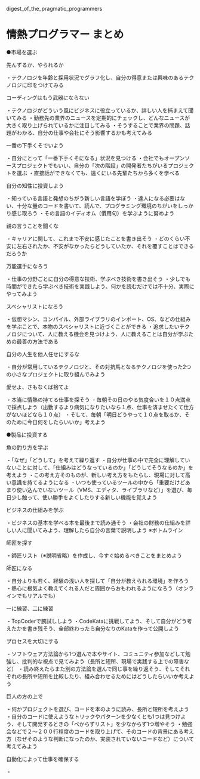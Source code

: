 digest_of_the_pragmatic_programmers

# 情熱プログラマー まとめ


●市場を選ぶ

先んずるか、やられるか

・テクノロジを年齢と採用状況でグラフ化し、自分の得意または興味のあるテクノロジに印をつけてみる

コーディングはもう武器にならない

・テクノロジがどういう風にビジネスに役立っているか、詳しい人を捕まえて聞いてみる
・勤務先の業界のニュースを定期的にチェックし、どんなニュースが大きく取り上げられているかに注目してみる
・そうすることで業界の問題、話題がわかる、自分の仕事や会社にそう影響するかも考えてみる

一番の下手くそでいよう 

・自分にとって「一番下手くそになる」状況を見つける
・会社でもオープンソースプロジェクトでもいい、自分の「次の階段」の開発者たちがいるプロジェクトを選ぶ
・直接話ができなくても、遠くにいる先輩たちから多くを学べる

自分の知性に投資しよう

・知っている言語と発想のちがう新しい言語を学ぼう
・達人になる必要はない、十分な量のコードを書いて、読んで、プログラミング環境のちがいをしっかり感じ取ろう
・その言語のイディオム（慣用句）を学ぶように努めよう

親の言うことを聞くな

・キャリアに関して、これまで不安に感じたことを書き出そう
・どのくらい不安に左右されたか、不安がなかったらどうしていたか、それを覆すことはできるだろうか

万能選手になろう

・仕事の分野ごとに自分の得意な技術、学ぶべき技術を書き出そう
・少しでも時間ができたら学ぶべき技術を実践しよう、何かを読むだけでは不十分、実際にやってみよう

スペシャリストになろう

・仮想マシン、コンパイル、外部ライブラリのインポート、OS、などの仕組みを学ぶことで、本物のスペシャリストに近づくことができる
・追求したいテクノロジについて、人に教える機会を見つけよう、人に教えることは自分が学ぶための最善の方法である

自分の人生を他人任せにするな

・自分が常用しているテクノロジと、その対抗馬となるテクノロジを使った2つの小さなプロジェクトに取り組んでみよう

愛せよ、さもなくば捨てよ

・本当に情熱の持てる仕事を探そう
・毎朝その日のやる気度合いを１０点満点で採点しよう（出勤するより病気になりたいなら１点、仕事を済ませたくて仕方がないほどなら１０点）
・そして、毎朝「明日どうやって１０点を取るか、そのために今日何をしたらいいか」考えよう

●製品に投資する

魚の釣り方を学ぶ

・「なぜ」「どうして」を考えて繰り返す
・自分が仕事の中で完全に理解していないことに対して、「仕組みはどうなっているのか」「どうしてそうなるのか」を考えよう
・この考え方そのものが、新しい考え方をもたらし、現場に対して高い意識を持てるようになる
・いつも使っているツールの中から「重要だけどあまり使い込んでいないツール（VMS、エディタ、ライブラリなど）」を選び、毎日少し触って、使い勝手をよくしたりする新しい機能を覚えよう

ビジネスの仕組みを学ぶ

・ビジネスの基本を学べる本を最後まで読み通そう
・会社の財務の仕組みを詳しい人に聞いてみよう、理解したら自分の言葉で説明しよう
※ボトムライン

師匠を探す

・師匠リスト（※説明省略）を作成し、今すぐ始めるべきことをまとめよう

師匠になる

・自分よりも若く、経験の浅い人を探して「自分が教えられる環境」を作ろう
・熱心に根気よく教えてくれる人だと周囲からおもわれるようになろう（オンラインでもリアルでも）

一に練習、二に練習

・TopCoderで腕試ししよう
・CodeKataに挑戦してよう、そして自分がどう考えたかを書き残そう、全部終わったら自分なりのKataを作って公開しよう

プロセスを大切にする

・ソフトウェア方法論から1つ選んで本やサイト、コミュニティ参加などして勉強し、批判的な視点で見てみよう（長所と短所、現場で実践する上での障害など）
・読み終えたらまた別の方法論を選んで同じ事を繰り返そう、そしてそれぞれの長所や短所を比較したり、組み合わせるためにはどうしたらいいか考えよう

巨人の方の上で

・何かプロジェクトを選び、コードを本のように読み、長所と短所を考えよう
・自分のコードに使えようなトリックやパターンを少なくとも1つは見つけよう、そして開発するときの「べからずリスト」を少なからず1つ増やそう
・勉強会などで２〜２００行程度のコードを取り上げて、そのコードの背景にある考え方（なぜそのような判断になったのか、実装されていないコードなど）について考えてみよう

自動化によって仕事を確保する

・
